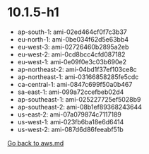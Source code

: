 
 # 10.1.5-h1
- ap-south-1: ami-02ed464cf0f7c3b37
- eu-north-1: ami-0be034f62d5e63bb4
- eu-west-3: ami-02726460b2895a2eb
- eu-west-2: ami-0cd8bcc4cfd087182
- eu-west-1: ami-0e09f0e3c03b690e2
- ap-northeast-2: ami-04bd1f37ef103ce8c
- ap-northeast-1: ami-03166858285fe5cdc
- ca-central-1: ami-0847c699f50a0b467
- sa-east-1: ami-099a72ccefbeb02d4
- ap-southeast-1: ami-025227725ef5028b9
- ap-southeast-2: ami-08b1ef89368243644
- us-east-2: ami-07a079874c7117189
- us-west-1: ami-023fb6ba18e6d6414
- us-west-2: ami-087d6d86feeabf51b

[Go back to aws.md](../../aws.md) 

